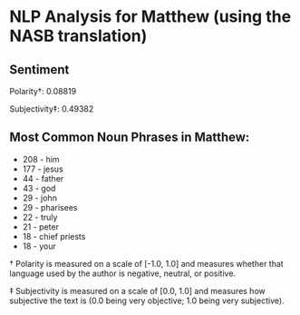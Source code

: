 # NLP Analysis for Matthew (using the NASB translation)

## Sentiment

Polarity†: 0.08819

Subjectivity‡: 0.49382

## Most Common Noun Phrases in Matthew:

 * 208	-  him
 * 177	-  jesus
 * 44	-  father
 * 43	-  god
 * 29	-  john
 * 29	-  pharisees
 * 22	-  truly
 * 21	-  peter
 * 18	-  chief priests
 * 18	-  your


† Polarity is measured on a scale of [-1.0, 1.0] and measures whether that language used by the author is negative, neutral, or positive.

‡ Subjectivity is measured on a scale of [0.0, 1.0] and measures how subjective the text is (0.0 being very objective; 1.0 being very subjective).